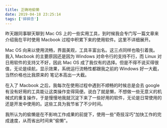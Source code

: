 ```yaml
---
title: 正确地偷懒
date: 2019-04-18 23:25:14
tags: ['碎碎念']
---
```


昨天跟同事聊天聊到 Mac OS 上的一些实用工具，到时候我会专门写一篇文章来介绍我在平时使用 Macbook 过程中积累下来的使用软件。这里不详细展开。

Mac OS 向来以使用流畅，界面美观，工具丰富出名。这三点同样也吸引着我。我入 Macbook 的主要原因还是因为 Windows 对命令行的支持不行，而 Linux 对日用软件的支持又不好，因此 Mac OS 成了我仅有的选择。但是不得不说买得很值，无论是续航，显示效果，系统运行流畅性都跟我之前的 Windows 好一大截，当然价格也比我原来的 笔记本高出一大截。

在入了 Macbook 之后，我每次在使用过程中遇到不顺畅的时候总是会去 google 有没有好用的工具能让这类操作变得简便。说白了就是懒，不想做一些无意义的机械式的重复操作，于是慢慢地我就沉淀下来了一些好用的软件，无论是日常使用的还是开发中使用的。这些工具为我节省了不少时间。

我所认为的偷懒是在不影响工作成果的前提下，使用一些"奇技淫巧"加快工作的完成速度，从而省出时间来"偷懒"。


